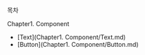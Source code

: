 목차

Chapter1. Component
- [Text](Chapter1. Component/Text.md)
- [Button](Chapter1. Component/Button.md)